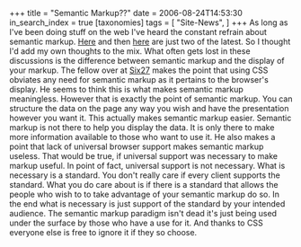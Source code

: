 +++
title = "Semantic Markup??"
date = 2006-08-24T14:53:30
in_search_index = true
[taxonomies]
tags = [
"Site-News",
]
+++
As long as I've been doing stuff on the web I've heard the constant refrain about semantic markup. <a href="http://six27.com/weblogs/christian/christian.2006-08-23.writeback">Here</a> and then <a href="http://www.kyleandkelly.com/2006/08/23/the-semantic-web-is-dead/">here</a> are just two of the latest. So I thought I'd add my own thoughts to the mix. What often gets lost in these discussions is the difference between semantic markup and the display of your markup. The fellow over at <a href="http://six27.com/">Six27</a> makes the point that using CSS obviates any need for semantic markup as it pertains to the browser's display. He seems to think this is what makes semantic markup meaningless. However that is exactly the point of semantic markup. You can structure the data on the page any way you wish and have the presentation however you want it. This actually makes semantic markup easier. Semantic markup is not there to help you display the data. It is only there to make more information available to those who want to use it. He also makes a point that lack of universal browser support makes semantic markup useless. That would be true, if universal support was necessary to make markup useful. In point of fact, universal support is not necessary. What is necessary is a standard. You don't really care if every client supports the standard. What you do care about is if there is a standard that allows the people who wish to to take advantage of your semantic markup do so. In the end what is necessary is just support of the standard by your intended audience. The semantic markup paradigm isn't dead it's just being used under the surface by those who have a use for it. And thanks to CSS everyone else is free to ignore it if they so choose.
